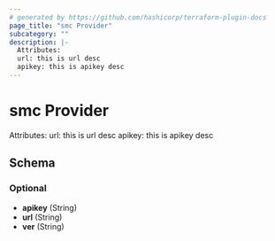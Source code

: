 ```yaml
---
# generated by https://github.com/hashicorp/terraform-plugin-docs
page_title: "smc Provider"
subcategory: ""
description: |-
  Attributes:
  url: this is url desc
  apikey: this is apikey desc
---
```


# smc Provider

Attributes:
url: this is url desc
apikey: this is apikey desc



<!-- schema generated by tfplugindocs -->
## Schema

### Optional

- **apikey** (String)
- **url** (String)
- **ver** (String)
